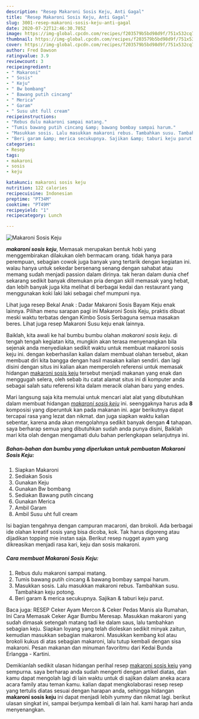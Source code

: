 ```yaml
---
description: "Resep Makaroni Sosis Keju, Anti Gagal"
title: "Resep Makaroni Sosis Keju, Anti Gagal"
slug: 3001-resep-makaroni-sosis-keju-anti-gagal
date: 2020-07-22T12:46:30.705Z
image: https://img-global.cpcdn.com/recipes/f203579b5bd98d9f/751x532cq70/makaroni-sosis-keju-foto-resep-utama.jpg
thumbnail: https://img-global.cpcdn.com/recipes/f203579b5bd98d9f/751x532cq70/makaroni-sosis-keju-foto-resep-utama.jpg
cover: https://img-global.cpcdn.com/recipes/f203579b5bd98d9f/751x532cq70/makaroni-sosis-keju-foto-resep-utama.jpg
author: Fred Dawson
ratingvalue: 3.9
reviewcount: 3
recipeingredient:
- " Makaroni"
- " Sosis"
- " Keju"
- " Bw bombang"
- " Bawang putih cincang"
- " Merica"
- " Garam"
- " Susu uht full cream"
recipeinstructions:
- "Rebus dulu makaroni sampai matang."
- "Tumis bawang putih cincang &amp; bawang bombay sampai harum."
- "Masukkan sosis. Lalu masukkan makaroni rebus. Tambahkan susu. Tambahkan keju potong."
- "Beri garam &amp; merica secukupnya. Sajikan &amp; taburi keju parut."
categories:
- Resep
tags:
- makaroni
- sosis
- keju

katakunci: makaroni sosis keju 
nutrition: 122 calories
recipecuisine: Indonesian
preptime: "PT34M"
cooktime: "PT49M"
recipeyield: "1"
recipecategory: Lunch

---
```



![Makaroni Sosis Keju](https://img-global.cpcdn.com/recipes/f203579b5bd98d9f/751x532cq70/makaroni-sosis-keju-foto-resep-utama.jpg)

<b><i>makaroni sosis keju</i></b>, Memasak merupakan bentuk hobi yang menggembirakan dilakukan oleh bermacam orang. tidak hanya para perempuan, sebagian cowok juga banyak yang tertarik dengan kegiatan ini. walau hanya untuk sekedar bersenang senang dengan sahabat atau memang sudah menjadi passion dalam dirinya. tak heran dalam dunia chef sekarang sedikit banyak ditemukan pria dengan skill memasak yang hebat, dan lebih banyak juga kita melihat di berbagai kedai dan restaurant yang menggunakan koki laki laki sebagai chef mumpuni nya.

Lihat juga resep Bekal Anak : Dadar Makaroni Sosis Bayam Keju enak lainnya. Pilihan menu sarapan pagi ini Makaroni Sosis Keju, praktis dibuat meski waktu terbatas dengan Kimbo Sosis Serbaguna semua masakan beres. Lihat juga resep Makaroni Susu keju enak lainnya.

Baiklah, kita awali ke hal bumbu bumbu olahan <i>makaroni sosis keju</i>. di tengah tengah kegiatan kita, mungkin akan terasa menyenangkan bila sejenak anda menyediakan sedikit waktu untuk membuat makaroni sosis keju ini. dengan keberhasilan kalian dalam membuat olahan tersebut, akan membuat diri kita bangga dengan hasil masakan kalian sendiri. dan lagi disini dengan situs ini kalian akan memperoleh referensi untuk memasak hidangan <u>makaroni sosis keju</u> tersebut menjadi makanan yang enak dan menggugah selera, oleh sebab itu catat alamat situs ini di komputer anda sebagai salah satu referensi kita dalam meracik olahan baru yang endes.


Mari langsung saja kita memulai untuk mencari alat alat yang dibutuhkan dalam membuat hidangan <u><i>makaroni sosis keju</i></u> ini. seenggaknya harus ada <b>8</b> komposisi yang diperuntuk kan pada makanan ini. agar berikutnya dapat tercapai rasa yang lezat dan nikmat. dan juga siapkan waktu kalian sebentar, karena anda akan mengolahnya sedikit banyak dengan <b>4</b> tahapan. saya berharap semua yang dibutuhkan sudah anda punya disini, Baiklah mari kita olah dengan mengamati dulu bahan perlengkapan selanjutnya ini.

<!--inarticleads1-->

##### Bahan-bahan dan bumbu yang diperlukan untuk pembuatan Makaroni Sosis Keju:

1. Siapkan  Makaroni
1. Sediakan  Sosis
1. Gunakan  Keju
1. Gunakan  Bw bombang
1. Sediakan  Bawang putih cincang
1. Gunakan  Merica
1. Ambil  Garam
1. Ambil  Susu uht full cream


Isi bagian tengahnya dengan campuran macaroni, dan brokoli. Ada berbagai ide olahan kreatif sosis yang bisa dicoba, kok. Tak harus digoreng atau dijadikan topping mie instan saja. Berikut resep nugget ayam yang dikreasikan menjadi rasa kari, keju dan sosis makaroni. 

<!--inarticleads2-->

##### Cara membuat Makaroni Sosis Keju:

1. Rebus dulu makaroni sampai matang.
1. Tumis bawang putih cincang &amp; bawang bombay sampai harum.
1. Masukkan sosis. Lalu masukkan makaroni rebus. Tambahkan susu. Tambahkan keju potong.
1. Beri garam &amp; merica secukupnya. Sajikan &amp; taburi keju parut.


Baca juga: RESEP Ceker Ayam Mercon &amp; Ceker Pedas Manis ala Rumahan, Ini Cara Memasak Ceker Agar Bumbu Meresap. Masukkan makaroni yang sudah dimasak setengah matang tadi ke dalam saus, lalu tambahkan sebagian keju. Siapkan loyang yang telah dioleskan sedikit minyak zaitun, kemudian masukkan sebagian makaroni. Masukkan kembang kol atau brokoli kukus di atas sebagian makaroni, lalu tutup kembali dengan sisa makaroni. Pesan makanan dan minuman favoritmu dari Kedai Bunda Erlangga - Kartini. 

Demikianlah sedikit ulasan hidangan perihal resep <u>makaroni sosis keju</u> yang sempurna. saya berharap anda sudah mengerti dengan artikel diatas, dan kamu dapat mengolah lagi di lain waktu untuk di sajikan dalam aneka acara acara family atau teman kamu. kalian dapat mengkolaborasi resep resep yang tertulis diatas sesuai dengan harapan anda, sehingga hidangan <b>makaroni sosis keju</b> ini dapat menjadi lebih yummy dan nikmat lagi. berikut ulasan singkat ini, sampai berjumpa kembali di lain hal. kami harap hari anda menyenangkan.
